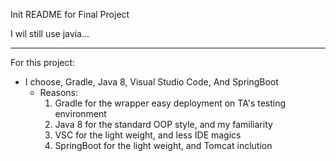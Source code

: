 Init README for Final Project

I wil still use javia...

---
For this project:
- I choose, Gradle, Java 8, Visual Studio Code, And SpringBoot
	- Reasons:
		1. Gradle for the wrapper easy deployment on TA's testing environment
		2. Java 8 for the standard OOP style, and my familiarity
		3. VSC for the light weight, and less IDE magics
		4. SpringBoot for the light weight, and Tomcat inclution
